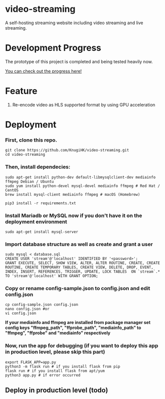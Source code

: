 # video-streaming
A self-hosting streaming website including video streaming and live streaming.

# Development Progress
The prototype of this project is completed and being tested heavily now. 

[You can check out the progress here!](https://github.com/users/KnugiHK/projects/3)

# Feature
1. Re-encode video as HLS supported format by using GPU acceleration

# Deployment
### First, clone this repo.
```shell
git clone https://github.com/KnugiHK/video-streaming.git
cd video-streaming
```
### Then, install dependecies:
```shell
sudo apt-get install python-dev default-libmysqlclient-dev mediainfo ffmpeg Debian / Ubuntu
sudo yum install python-devel mysql-devel mediainfo ffmpeg # Red Hat / CentOS
brew install mysql-client mediainfo ffmpeg # macOS (Homebrew)
```
```shell
pip3 install -r requirements.txt
```
### Install Mariadb or MySQL now if you don't have it on the deployment environment
```sheel
sudo apt-get install mysql-server
```
### Import database structure as well as create and grant a user 
```shell
sudo mysql < database.sql
CREATE USER 'stream'@'localhost' IDENTIFIED BY '<password>';
GRANT EXECUTE, SELECT, SHOW VIEW, ALTER, ALTER ROUTINE, CREATE, CREATE ROUTINE, CREATE TEMPORARY TABLES, CREATE VIEW, DELETE, DROP, EVENT, INDEX, INSERT, REFERENCES, TRIGGER, UPDATE, LOCK TABLES  ON `stream`.* TO 'stream'@'localhost' WITH GRANT OPTION;
```

### Copy or rename config-sample.json to config.json and edit config.json
```shell
cp config-sample.json config.json
nano config.json #or
vi config.json
```
**If your mediainfo and ffmpeg are installed from package manager set config keys "ffmpeg_path", "ffprobe_path", "mediainfo_path" to "ffmpeg", "ffprobe" and "mediainfo" respectively**

### Now, run the app for debugging (if you want to deploy this app in production level, please skip this part)
```shell
export FLASK_APP=app.py
python3 -m flask run # if you install flask from pip
flask run # if you install flask from apt/yum
python3 app.py # if error occurred
```
## Deploy in production level (todo)




